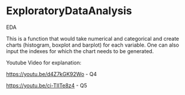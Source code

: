 # ExploratoryDataAnalysis
EDA

This is a function that would take numerical and categorical and create charts (histogram, boxplot and barplot) for each variable.
One can also input the indexes for which the chart needs to be generated.

Youtube Video for explanation: 

https://youtu.be/d4Z7kGK92Wo - Q4

https://youtu.be/ci-TIITe8z4 - Q5
